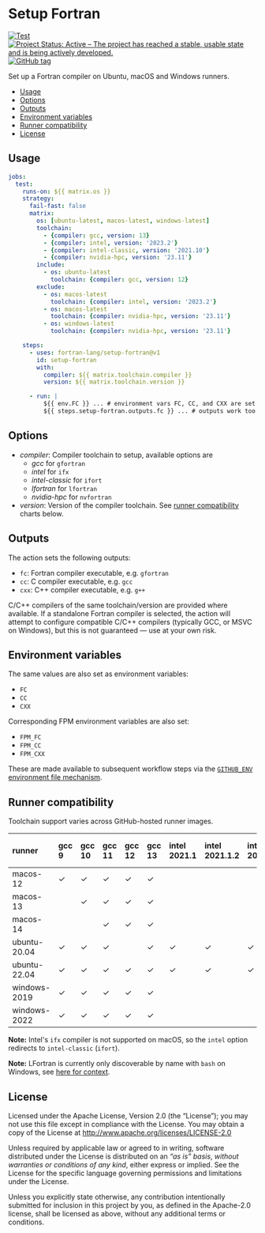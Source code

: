 # Setup Fortran

[![Test](https://github.com/fortran-lang/setup-fortran/actions/workflows/test.yml/badge.svg)](https://github.com/fortran-lang/setup-fortran/actions/workflows/test.yml)
[![Project Status: Active – The project has reached a stable, usable state and is being actively developed.](https://www.repostatus.org/badges/latest/active.svg)](https://www.repostatus.org/#active)
[![GitHub tag](https://img.shields.io/github/tag/fortran-lang/setup-fortran.svg)](https://github.com/fortran-lang/setup-fortran/tags/latest)


Set up a Fortran compiler on Ubuntu, macOS and Windows runners.

<!-- START doctoc generated TOC please keep comment here to allow auto update -->
<!-- DON'T EDIT THIS SECTION, INSTEAD RE-RUN doctoc TO UPDATE -->


- [Usage](#usage)
- [Options](#options)
- [Outputs](#outputs)
- [Environment variables](#environment-variables)
- [Runner compatibility](#runner-compatibility)
- [License](#license)

<!-- END doctoc generated TOC please keep comment here to allow auto update -->


## Usage

```yaml
jobs:
  test:
    runs-on: ${{ matrix.os }}
    strategy:
      fail-fast: false
      matrix:
        os: [ubuntu-latest, macos-latest, windows-latest]
        toolchain:
          - {compiler: gcc, version: 13}
          - {compiler: intel, version: '2023.2'}
          - {compiler: intel-classic, version: '2021.10'}
          - {compiler: nvidia-hpc, version: '23.11'}
        include:
          - os: ubuntu-latest
            toolchain: {compiler: gcc, version: 12}
        exclude:
          - os: macos-latest
            toolchain: {compiler: intel, version: '2023.2'}
          - os: macos-latest
            toolchain: {compiler: nvidia-hpc, version: '23.11'}
          - os: windows-latest
            toolchain: {compiler: nvidia-hpc, version: '23.11'}

    steps:
      - uses: fortran-lang/setup-fortran@v1
        id: setup-fortran
        with:
          compiler: ${{ matrix.toolchain.compiler }}
          version: ${{ matrix.toolchain.version }}

      - run: |
          ${{ env.FC }} ... # environment vars FC, CC, and CXX are set
          ${{ steps.setup-fortran.outputs.fc }} ... # outputs work too
```


## Options

- *compiler*: Compiler toolchain to setup, available options are
  - *gcc* for `gfortran`
  - *intel* for `ifx`
  - *intel-classic* for `ifort`
  - *lfortran* for `lfortran`
  - *nvidia-hpc* for `nvfortran`
- *version*: Version of the compiler toolchain. See [runner compatibility](#runner-compatibility) charts below.


## Outputs

The action sets the following outputs:

- `fc`: Fortran compiler executable, e.g. `gfortran`
- `cc`: C compiler executable, e.g. `gcc`
- `cxx`: C++ compiler executable, e.g. `g++`

C/C++ compilers of the same toolchain/version are provided where available. If a standalone Fortran compiler is selected, the action will attempt to configure compatible C/C++ compilers (typically GCC, or MSVC on Windows), but this is not guaranteed &mdash; use at your own risk.


## Environment variables

The same values are also set as environment variables:

- `FC`
- `CC`
- `CXX`

Corresponding FPM environment variables are also set:

- `FPM_FC`
- `FPM_CC`
- `FPM_CXX`

These are made available to subsequent workflow steps via the [`GITHUB_ENV` environment file mechanism](https://docs.github.com/en/actions/learn-github-actions/environment-variables#passing-values-between-steps-and-jobs-in-a-workflow).


## Runner compatibility

Toolchain support varies across GitHub-hosted runner images.

<!-- compat starts -->
| runner       | gcc 9   | gcc 10   | gcc 11   | gcc 12   | gcc 13   | intel 2021.1   | intel 2021.1.2   | intel 2021.2   | intel 2021.4   | intel 2022.0   | intel 2022.1   | intel 2022.2   | intel 2022.2.1   | intel 2023.0   | intel 2023.1   | intel 2023.2   | intel 2024.0   | intel 2024.1   | intel-classic 2021.1   | intel-classic 2021.1.2   | intel-classic 2021.2   | intel-classic 2021.3   | intel-classic 2021.4   | intel-classic 2021.5   | intel-classic 2021.6   | intel-classic 2021.7   | intel-classic 2021.7.1   | intel-classic 2021.8   | intel-classic 2021.9   | intel-classic 2021.10   | intel-classic 2021.11   | intel-classic 2021.12   | lfortran 0.31.0   | lfortran 0.32.0   | lfortran 0.33.0   | nvidia-hpc 20.11   | nvidia-hpc 21.11   | nvidia-hpc 22.11   | nvidia-hpc 23.3   | nvidia-hpc 23.5   | nvidia-hpc 23.7   | nvidia-hpc 23.9   | nvidia-hpc 23.11   |
|:-------------|:---------------|:----------------|:----------------|:----------------|:----------------|:----------------------|:------------------------|:----------------------|:----------------------|:----------------------|:----------------------|:----------------------|:------------------------|:----------------------|:----------------------|:----------------------|:----------------------|:----------------------|:------------------------------|:--------------------------------|:------------------------------|:------------------------------|:------------------------------|:------------------------------|:------------------------------|:------------------------------|:--------------------------------|:------------------------------|:------------------------------|:-------------------------------|:-------------------------------|:-------------------------------|:-------------------------|:-------------------------|:-------------------------|:--------------------------|:--------------------------|:--------------------------|:-------------------------|:-------------------------|:-------------------------|:-------------------------|:--------------------------|
| macos-12     | &check;        | &check;         | &check;         | &check;         | &check;         |                    |                      |                    |                    |                    |                    |                    |                      |                    |                    |                    |                    |                    | &check;                       |                              | &check;                       | &check;                       | &check;                       | &check;                       | &check;                       | &check;                       |                              | &check;                       | &check;                       | &check;                        |                             |                             | &check;                  | &check;                  | &check;                  |                        |                        |                        |                       |                       |                       |                       |                        |
| macos-13     |             | &check;         | &check;         | &check;         | &check;         |                    |                      |                    |                    |                    |                    |                    |                      |                    |                    |                    |                    |                    | &check;                       |                              | &check;                       | &check;                       | &check;                       | &check;                       | &check;                       | &check;                       |                              | &check;                       | &check;                       | &check;                        |                             |                             | &check;                  | &check;                  | &check;                  |                        |                        |                        |                       |                       |                       |                       |                        |
| macos-14     |             |              | &check;         | &check;         | &check;         |                    |                      |                    |                    |                    |                    |                    |                      |                    |                    |                    |                    |                    | &check;                       |                              | &check;                       | &check;                       | &check;                       | &check;                       | &check;                       | &check;                       |                              | &check;                       | &check;                       | &check;                        |                             |                             | &check;                  | &check;                  | &check;                  |                        |                        |                        |                       |                       |                       |                       |                        |
| ubuntu-20.04 | &check;        | &check;         | &check;         |              | &check;         | &check;               | &check;                 | &check;               | &check;               | &check;               | &check;               | &check;               | &check;                 | &check;               | &check;               | &check;               | &check;               | &check;               | &check;                       | &check;                         | &check;                       |                            | &check;                       | &check;                       | &check;                       | &check;                       | &check;                         | &check;                       | &check;                       | &check;                        | &check;                        | &check;                        | &check;                  | &check;                  | &check;                  | &check;                   | &check;                   | &check;                   | &check;                  | &check;                  | &check;                  | &check;                  | &check;                   |
| ubuntu-22.04 | &check;        | &check;         | &check;         | &check;         | &check;         | &check;               | &check;                 | &check;               | &check;               | &check;               | &check;               | &check;               | &check;                 | &check;               | &check;               | &check;               | &check;               | &check;               | &check;                       | &check;                         | &check;                       |                            | &check;                       | &check;                       | &check;                       | &check;                       | &check;                         | &check;                       | &check;                       | &check;                        | &check;                        | &check;                        | &check;                  | &check;                  | &check;                  | &check;                   | &check;                   | &check;                   | &check;                  | &check;                  | &check;                  | &check;                  | &check;                   |
| windows-2019 | &check;        | &check;         | &check;         | &check;         | &check;         |                    |                      |                    |                    |                    | &check;               | &check;               |                      |                    | &check;               | &check;               | &check;               | &check;               |                            |                              |                            |                            |                            |                            | &check;                       | &check;                       |                              |                            | &check;                       | &check;                        | &check;                        | &check;                        | &check;                  | &check;                  | &check;                  |                        |                        |                        |                       |                       |                       |                       |                        |
| windows-2022 | &check;        | &check;         | &check;         | &check;         | &check;         |                    |                      |                    |                    |                    | &check;               | &check;               |                      |                    | &check;               | &check;               | &check;               | &check;               |                            |                              |                            |                            |                            |                            | &check;                       | &check;                       |                              |                            | &check;                       | &check;                        | &check;                        | &check;                        | &check;                  | &check;                  | &check;                  |                        |                        |                        |                       |                       |                       |                       |                        |
<!-- compat ends -->

**Note:** Intel's `ifx` compiler is not supported on macOS, so the `intel` option redirects to `intel-classic` (`ifort`).

**Note:** LFortran is currently only discoverable by name with `bash` on Windows, see [here for context](https://github.com/fortran-lang/setup-fortran/pull/57#issuecomment-2021605094).

## License

Licensed under the Apache License, Version 2.0 (the “License”);
you may not use this file except in compliance with the License.
You may obtain a copy of the License at
http://www.apache.org/licenses/LICENSE-2.0

Unless required by applicable law or agreed to in writing, software
distributed under the License is distributed on an *“as is” basis*,
*without warranties or conditions of any kind*, either express or implied.
See the License for the specific language governing permissions and
limitations under the License.

Unless you explicitly state otherwise, any contribution intentionally
submitted for inclusion in this project by you, as defined in the
Apache-2.0 license, shall be licensed as above, without any additional
terms or conditions.
